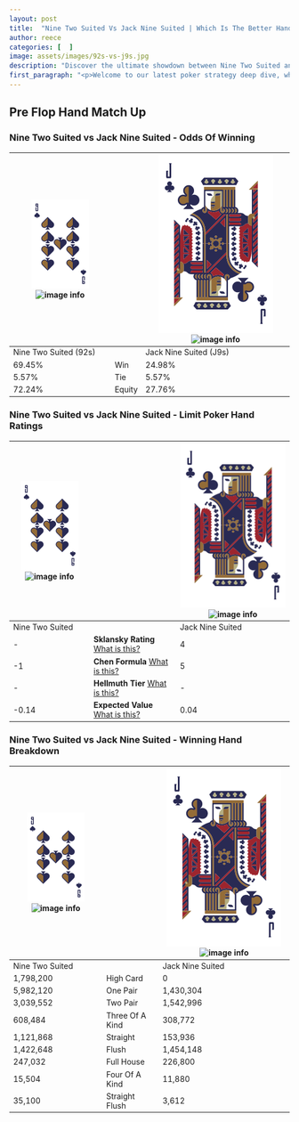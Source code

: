 ```yaml
---
layout: post
title:  "Nine Two Suited Vs Jack Nine Suited | Which Is The Better Hand In Poker? A Complete Guide"
author: reece
categories: [  ]
image: assets/images/92s-vs-j9s.jpg
description: "Discover the ultimate showdown between Nine Two Suited and Jack Nine Suited in poker! Uncover the odds, strategies, and scenarios where one hand triumphs over the other. Get ready to up your poker game with this thrilling analysis."
first_paragraph: "<p>Welcome to our latest poker strategy deep dive, where we're pitting two distinct hands against each other in a high-stakes showdown: Nine Two Suited vs Jack Nine Suited.</p><p>In the dynamic world of poker, every decision counts, and knowing which hand holds the upper hand is key to your success at the table.</p><p>In this article, we'll dissect these two hands, explore the scenarios where one dominates the other, and equip you with the knowledge to make strategic choices that can tip the odds in your favor.</p><p>Get ready to unravel the intriguing dynamics of these poker hands and elevate your game to new heights.</p>"
---
```




[comment]: # (sp0)

## Pre Flop Hand Match Up

<div class="table hand-ratings" markdown="1"> 



### Nine Two Suited vs Jack Nine Suited - Odds Of Winning


    
| ![image info](assets/images/hand1/9.png) ![image info](assets/images/hand1/2s.png) |  | ![image info](assets/images/hand2/J.png) ![image info](assets/images/hand2/9s.png) |
| -------- | -------- | -------- |
| Nine Two Suited (92s) |  | Jack Nine Suited (J9s) |
| 69.45% | Win | 24.98% |
| 5.57% | Tie | 5.57% |
| 72.24% | Equity | 27.76% |




[comment]: # (sp1)



### Nine Two Suited vs Jack Nine Suited - Limit Poker Hand Ratings


    
| ![image info](assets/images/hand1/9.png) ![image info](assets/images/hand1/2s.png) |  | ![image info](assets/images/hand2/J.png) ![image info](assets/images/hand2/9s.png) |
| -------- | -------- | -------- |
| Nine Two Suited |  | Jack Nine Suited |
| - | **Sklansky Rating** [What is this?](/sklansky-rating-explained) | 4 |
| -1 | **Chen Formula** [What is this?](/chen-formula-explained) | 5 |
| - | **Hellmuth Tier** [What is this?](/Hellmuth-tier-explained) | - |
| -0.14 | **Expected Value** [What is this?](/expected-value-explained) | 0.04 |




[comment]: # (sp2)



### Nine Two Suited vs Jack Nine Suited - Winning Hand Breakdown


    
| ![image info](assets/images/hand1/9.png) ![image info](assets/images/hand1/2s.png) |  | ![image info](assets/images/hand2/J.png) ![image info](assets/images/hand2/9s.png) |
| -------- | -------- | -------- |
| Nine Two Suited |  | Jack Nine Suited |
| 1,798,200 | High Card | 0 |
| 5,982,120 | One Pair | 1,430,304 |
| 3,039,552 | Two Pair | 1,542,996 |
| 608,484 | Three Of A Kind | 308,772 |
| 1,121,868 | Straight | 153,936 |
| 1,422,648 | Flush | 1,454,148 |
| 247,032 | Full House | 226,800 |
| 15,504 | Four Of A Kind | 11,880 |
| 35,100 | Straight Flush | 3,612 |




[comment]: # (sp3)



</div>

[comment]: # (sp4)



[comment]: # (sp5)

